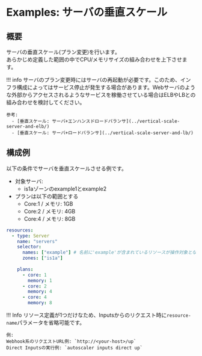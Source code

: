 # Examples: サーバの垂直スケール

## 概要

サーバの垂直スケール(プラン変更)を行います。  
あらかじめ定義した範囲の中でCPU/メモリサイズの組み合わせを上下させます。  

!!! info
    サーバのプラン変更時にはサーバの再起動が必要です。このため、インフラ構成によってはサービス停止が発生する場合があります。Webサーバのような外部からアクセスされるようなサービスを稼働させている場合はELBやLBとの組み合わせを検討してください。  
    
    参考:  
      - [垂直スケール: サーバ+エンハンスドロードバランサ](../vertical-scale-server-and-elb/)  
      - [垂直スケール: サーバ+ロードバランサ](../vertical-scale-server-and-lb/)  

## 構成例

以下の条件でサーバを垂直スケールさせる例です。

- 対象サーバ:
    - is1aゾーンのexample1とexample2
- プランは以下の範囲とする
    - Core:1 / メモリ:  1GB
    - Core:2 / メモリ:  4GB
    - Core:4 / メモリ:  8GB

```yaml
resources:
  - type: Server
    name: "servers"
    selector:
      names: ["example"] # 名前に'example'が含まれているリソースが操作対象となる
      zones: ["is1a"]
      
    plans:
      - core: 1
        memory: 1
      - core: 2
        memory: 4
      - core: 4
        memory: 8
```

!!! Info
リソース定義が1つだけなため、Inputsからのリクエスト時に`resource-name`パラメータを省略可能です。

    例:  
    Webhook系のリクエストURL例: `http://<your-host>/up`  
    Direct Inputsの実行例: `autoscaler inputs direct up`  

